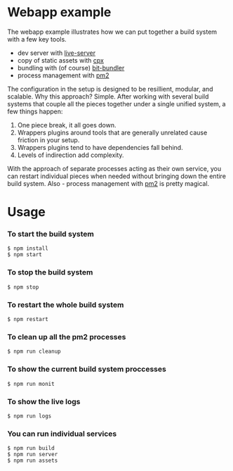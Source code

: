 # Webapp example

The webapp example illustrates how we can put together a build system with a few key tools.

- dev server with [live-server](https://github.com/tapio/live-server)
- copy of static assets with [cpx](https://github.com/mysticatea/cpx)
- bundling with (of course) [bit-bundler](https://github.com/MiguelCastillo/bit-bundler)
- process management with [pm2](https://github.com/Unitech/pm2)

The configuration in the setup is designed to be resillient, modular, and scalable. Why this approach? Simple. After working with several build systems that couple all the pieces together under a single unified system, a few things happen:

1. One piece break, it all goes down.
2. Wrappers plugins around tools that are generally unrelated cause friction in your setup.
3. Wrappers plugins tend to have dependencies fall behind.
4. Levels of indirection add complexity.

With the approach of separate processes acting as their own service, you can restart individual pieces when needed without bringing down the entire build system. Also - process management with [pm2](https://github.com/Unitech/pm2) is pretty magical.


# Usage

### To start the build system

```
$ npm install
$ npm start
```

### To stop the build system

```
$ npm stop
```

### To restart the whole build system

```
$ npm restart
```

### To clean up all the pm2 processes

```
$ npm run cleanup
```

### To show the current build system proccesses

```
$ npm run monit
```

### To show the live logs

```
$ npm run logs
```

### You can run individual services

```
$ npm run build
$ npm run server
$ npm run assets
```
